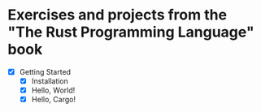 Exercises and projects from the "The Rust Programming Language" book
====================================================================

- [x] Getting Started
  - [x] Installation
  - [x] Hello, World!
  - [x] Hello, Cargo!
